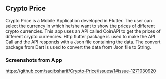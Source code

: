 ## Crypto Price

Crypto Price is a Mobile Application developed in Flutter. The user can select the currency in which he/she want to show the prices of different crypto currencies. This app uses an API called CoinAPI to get the prices of different crypto currencies. Http flutter package is used to make the API Call and the API responds with a Json file containing the data. The convert package from Dart is used to convert the data from Json file to String.

### Screenshots from App

https://github.com/saqibsharif/Crypto-Price/issues/1#issue-1271030920
